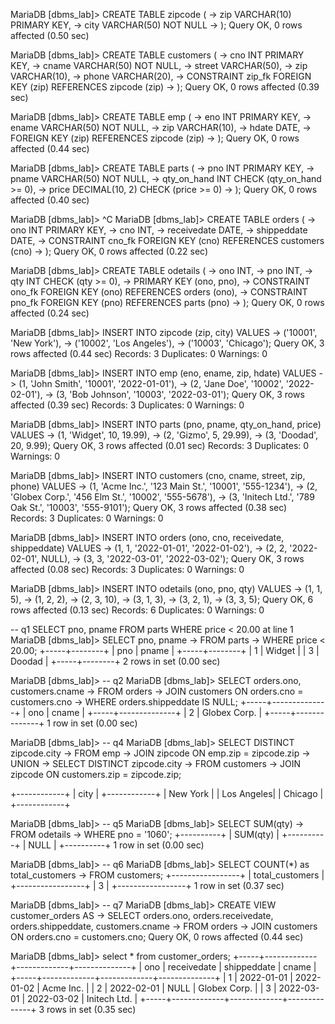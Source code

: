 MariaDB [dbms_lab]> CREATE TABLE zipcode (
    ->   zip VARCHAR(10) PRIMARY KEY,
    ->   city VARCHAR(50) NOT NULL
    -> );
Query OK, 0 rows affected (0.50 sec)

MariaDB [dbms_lab]> CREATE TABLE customers (
    ->   cno INT PRIMARY KEY,
    ->   cname VARCHAR(50) NOT NULL,
    ->   street VARCHAR(50),
    ->   zip VARCHAR(10),
    ->   phone VARCHAR(20),
    ->   CONSTRAINT zip_fk FOREIGN KEY (zip) REFERENCES zipcode (zip)
    -> );
Query OK, 0 rows affected (0.39 sec)


MariaDB [dbms_lab]> CREATE TABLE emp (
    ->   eno INT PRIMARY KEY,
    ->   ename VARCHAR(50) NOT NULL,
    ->   zip VARCHAR(10),
    ->   hdate DATE,
    ->   FOREIGN KEY (zip) REFERENCES zipcode (zip)
    -> );
Query OK, 0 rows affected (0.44 sec)

MariaDB [dbms_lab]> CREATE TABLE parts (
    ->   pno INT PRIMARY KEY,
    ->   pname VARCHAR(50) NOT NULL,
    ->   qty_on_hand INT CHECK (qty_on_hand >= 0),
    ->   price DECIMAL(10, 2) CHECK (price >= 0)
    -> );
Query OK, 0 rows affected (0.40 sec)

MariaDB [dbms_lab]> ^C
MariaDB [dbms_lab]> CREATE TABLE orders (
    ->   ono INT PRIMARY KEY,
    ->   cno INT,
    ->   receivedate DATE,
    ->   shippeddate DATE,
    ->   CONSTRAINT cno_fk FOREIGN KEY (cno) REFERENCES customers (cno)
    -> );
Query OK, 0 rows affected (0.22 sec)

MariaDB [dbms_lab]> CREATE TABLE odetails (
    ->   ono INT,
    ->   pno INT,
    ->   qty INT CHECK (qty >= 0),
    ->   PRIMARY KEY (ono, pno),
    ->   CONSTRAINT ono_fk FOREIGN KEY (ono) REFERENCES orders (ono),
    ->   CONSTRAINT pno_fk FOREIGN KEY (pno) REFERENCES parts (pno)
    -> );
Query OK, 0 rows affected (0.24 sec)

MariaDB [dbms_lab]> INSERT INTO zipcode (zip, city) VALUES
    ->   ('10001', 'New York'),
    ->   ('10002', 'Los Angeles'),
    ->   ('10003', 'Chicago');
Query OK, 3 rows affected (0.44 sec)
Records: 3  Duplicates: 0  Warnings: 0

MariaDB [dbms_lab]> INSERT INTO emp (eno, ename, zip, hdate) VALUES
    ->   (1, 'John Smith', '10001', '2022-01-01'),
    ->   (2, 'Jane Doe', '10002', '2022-02-01'),
    ->   (3, 'Bob Johnson', '10003', '2022-03-01');
Query OK, 3 rows affected (0.39 sec)
Records: 3  Duplicates: 0  Warnings: 0

MariaDB [dbms_lab]> INSERT INTO parts (pno, pname, qty_on_hand, price) VALUES
    ->   (1, 'Widget', 10, 19.99),
    ->   (2, 'Gizmo', 5, 29.99),
    ->   (3, 'Doodad', 20, 9.99);
Query OK, 3 rows affected (0.01 sec)
Records: 3  Duplicates: 0  Warnings: 0

MariaDB [dbms_lab]> INSERT INTO customers (cno, cname, street, zip, phone) VALUES
    ->   (1, 'Acme Inc.', '123 Main St.', '10001', '555-1234'),
    ->   (2, 'Globex Corp.', '456 Elm St.', '10002', '555-5678'),
    ->   (3, 'Initech Ltd.', '789 Oak St.', '10003', '555-9101');
Query OK, 3 rows affected (0.38 sec)
Records: 3  Duplicates: 0  Warnings: 0

MariaDB [dbms_lab]> INSERT INTO orders (ono, cno, receivedate, shippeddate) VALUES
    ->   (1, 1, '2022-01-01', '2022-01-02'),
    ->   (2, 2, '2022-02-01', NULL),
    ->   (3, 3, '2022-03-01', '2022-03-02');
Query OK, 3 rows affected (0.08 sec)
Records: 3  Duplicates: 0  Warnings: 0

MariaDB [dbms_lab]> INSERT INTO odetails (ono, pno, qty) VALUES
    ->   (1, 1, 5),
    ->   (1, 2, 2),
    ->   (2, 3, 10),
    ->   (3, 1, 3),
    ->   (3, 2, 1),
    ->   (3, 3, 5);
Query OK, 6 rows affected (0.13 sec)
Records: 6  Duplicates: 0  Warnings: 0


-- q1
SELECT pno, pname
FROM parts
WHERE price < 20.00 at line 1
MariaDB [dbms_lab]> SELECT pno, pname
    -> FROM parts
    -> WHERE price < 20.00;
+-----+--------+
| pno | pname  |
+-----+--------+
|   1 | Widget |
|   3 | Doodad |
+-----+--------+
2 rows in set (0.00 sec)

MariaDB [dbms_lab]> -- q2
MariaDB [dbms_lab]> SELECT orders.ono, customers.cname
    -> FROM orders
    -> JOIN customers ON orders.cno = customers.cno
    -> WHERE orders.shippeddate IS NULL;
+-----+--------------+
| ono | cname        |
+-----+--------------+
|   2 | Globex Corp. |
+-----+--------------+
1 row in set (0.00 sec)

MariaDB [dbms_lab]> -- q4
MariaDB [dbms_lab]> SELECT DISTINCT zipcode.city
    -> FROM emp
    -> JOIN zipcode ON emp.zip = zipcode.zip
    -> UNION
    -> SELECT DISTINCT zipcode.city
    -> FROM customers
    -> JOIN zipcode ON customers.zip = zipcode.zip;
    
+------------+
| city       |
+------------+
| New York   |
| Los Angeles|
| Chicago    |
+------------+

MariaDB [dbms_lab]> -- q5
MariaDB [dbms_lab]> SELECT SUM(qty)
    -> FROM odetails
    -> WHERE pno = '1060';
+----------+
| SUM(qty) |
+----------+
|     NULL |
+----------+
1 row in set (0.00 sec)

MariaDB [dbms_lab]> -- q6
MariaDB [dbms_lab]> SELECT COUNT(*) as total_customers
    -> FROM customers;
+-----------------+
| total_customers |
+-----------------+
|               3 |
+-----------------+
1 row in set (0.37 sec)

MariaDB [dbms_lab]> -- q7
MariaDB [dbms_lab]> CREATE VIEW customer_orders AS
    -> SELECT orders.ono, orders.receivedate, orders.shippeddate, customers.cname
    -> FROM orders
    -> JOIN customers ON orders.cno = customers.cno;
Query OK, 0 rows affected (0.44 sec)


MariaDB [dbms_lab]> select * from customer_orders;
+-----+-------------+-------------+--------------+
| ono | receivedate | shippeddate | cname        |
+-----+-------------+-------------+--------------+
|   1 | 2022-01-01  | 2022-01-02  | Acme Inc.    |
|   2 | 2022-02-01  | NULL        | Globex Corp. |
|   3 | 2022-03-01  | 2022-03-02  | Initech Ltd. |
+-----+-------------+-------------+--------------+
3 rows in set (0.35 sec)
